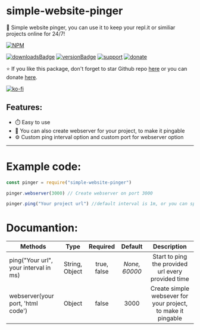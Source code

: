 # simple-website-pinger

📡 Simple website pinger, you can use it to keep your repl.it or similiar projects online for 24/7!

[![NPM](https://nodei.co/npm/simple-website-pinger.png)](https://nodei.co/npm/simple-website-pinger/)

[![downloadsBadge](https://img.shields.io/npm/dt/simple-website-pinger?style=for-the-badge)](https://npmjs.com/simple-website-pinger)
[![versionBadge](https://img.shields.io/npm/v/simple-website-pinger?style=for-the-badge)](https://npmjs.com/simple-website-pinger)
[![support](https://img.shields.io/badge/Support-Click%20here-blue?style=for-the-badge)](https://github.com/Pinglik-Developers/simple-website-pinger/discussions)
[![donate](https://img.shields.io/badge/Donate-Click%20here-red?style=for-the-badge)](https://ko-fi.com/pinglik)

⭐ If you like this package, don't forget to star Github repo [here](https://github.com/Pinglik-Developers/simple-website-pinger) or you can donate [here](https://ko-fi.com/pinglik).

[![ko-fi](https://ko-fi.com/img/githubbutton_sm.svg)](https://ko-fi.com/W7W3315UN)

## Features:
- ⏱️ Easy to use
- 🚀 You can also create webserver for your project, to make it pingable
- ⚙️ Custom ping interval option and custom port for webserver option

---

# Example code:

```js
const pinger = require("simple-website-pinger")

pinger.webserver(3000) // Create webserver on port 3000

pinger.ping("Your project url") //default interval is 1m, or you can specify own interval in ms
```

# Documantion:


| Methods       | Type           | Required      | Default    | Description |
| ------------- |:-------------:|:-------------:|:-------------:| :--------------:|
| ping("Your url", your interval in ms)     | String, Object | true, false | *None,  60000* | Start to ping the provided url every provided time |
| webserver(your port, 'html code')     | Object | false | 3000 | Create simple websever for your project, to make it pingable |

